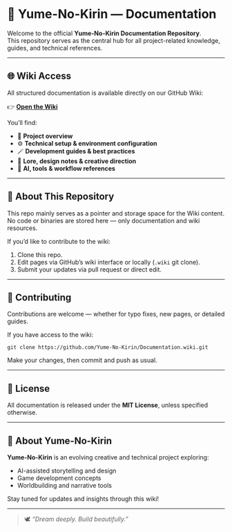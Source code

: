 # 📘 Yume-No-Kirin — Documentation

Welcome to the official **Yume-No-Kirin Documentation Repository**.  
This repository serves as the central hub for all project-related knowledge, guides, and technical references.

---

## 🌐 Wiki Access

All structured documentation is available directly on our GitHub Wiki:

👉 **[Open the Wiki](https://github.com/Yume-No-Kirin/Documentation/wiki)**

You’ll find:
- 🧠 **Project overview**  
- ⚙️ **Technical setup & environment configuration**  
- 🪄 **Development guides & best practices**  
- 📜 **Lore, design notes & creative direction**  
- 🚀 **AI, tools & workflow references**

---

## 🧩 About This Repository

This repo mainly serves as a pointer and storage space for the Wiki content.  
No code or binaries are stored here — only documentation and wiki resources.

If you’d like to contribute to the wiki:
1. Clone this repo.
2. Edit pages via GitHub’s wiki interface or locally (`.wiki` git clone).
3. Submit your updates via pull request or direct edit.

---

## 🤝 Contributing

Contributions are welcome — whether for typo fixes, new pages, or detailed guides.

If you have access to the wiki:
```
git clone https://github.com/Yume-No-Kirin/Documentation.wiki.git
```
Make your changes, then commit and push as usual.

---

## 📄 License

All documentation is released under the **MIT License**, unless specified otherwise.

---

## 🐉 About Yume-No-Kirin

**Yume-No-Kirin** is an evolving creative and technical project exploring:
- AI-assisted storytelling and design  
- Game development concepts  
- Worldbuilding and narrative tools  

Stay tuned for updates and insights through this wiki!

---

> 🕊️ *“Dream deeply. Build beautifully.”*
